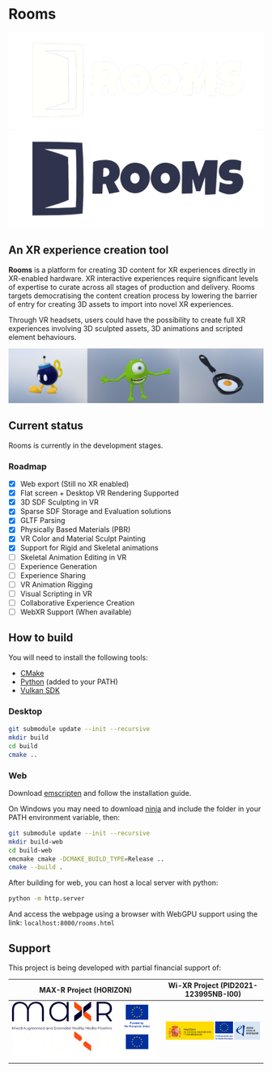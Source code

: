 # Rooms

![logo](./data/images/logo_light.png#gh-dark-mode-only)
![logo](./data/images/logo_dark.png#gh-light-mode-only)

## An XR experience creation tool

**Rooms** is a platform for creating 3D content for XR experiences directly in XR-enabled hardware. XR interactive experiences require significant levels of expertise to curate across all stages of production and delivery. Rooms targets democratising the content creation process by lowering the barrier of entry for creating 3D assets to import into novel XR experiences. 

Through VR headsets, users could have the possibility to create full XR experiences involving 3D sculpted assets, 3D animations and scripted element behaviours.

<p align="center" width="100%">
    <img src="./data/images/demo_capture.png"> 
</p>

## Current status

Rooms is currently in the development stages. 

### Roadmap

- [x] Web export (Still no XR enabled)
- [x] Flat screen + Desktop VR Rendering Supported
- [x] 3D SDF Sculpting in VR
- [x] Sparse SDF Storage and Evaluation solutions
- [x] GLTF Parsing
- [x] Physically Based Materials (PBR)
- [x] VR Color and Material Sculpt Painting
- [x] Support for Rigid and Skeletal animations
- [ ] Skeletal Animation Editing in VR
- [ ] Experience Generation
- [ ] Experience Sharing
- [ ] VR Animation Rigging
- [ ] Visual Scripting in VR
- [ ] Collaborative Experience Creation 
- [ ] WebXR Support (When available)

## How to build

You will need to install the following tools:

- [CMake](https://cmake.org/download/)
- [Python](https://www.python.org/) (added to your PATH)
- [Vulkan SDK](https://vulkan.lunarg.com/)

### Desktop

```bash
git submodule update --init --recursive
mkdir build
cd build
cmake ..
```

### Web

Download [emscripten](https://emscripten.org/) and follow the installation guide.

On Windows you may need to download [ninja](https://ninja-build.org/) and include the folder in your PATH environment variable, then:


```bash
git submodule update --init --recursive
mkdir build-web
cd build-web
emcmake cmake -DCMAKE_BUILD_TYPE=Release ..
cmake --build .
```

After building for web, you can host a local server with python:

```bash
python -m http.server
```

And access the webpage using a browser with WebGPU support using the link: ``localhost:8000/rooms.html``

## Support

This project is being developed with partial financial support of:

|  MAX-R Project (HORIZON) | Wi-XR Project (PID2021-123995NB-I00) |
| --- | --- |
| ![logomaxr](./data/images/logo_maxr_main_sRGB.png#gh-light-mode-only) ![logomaxr](./data/images/logo_maxr_main_sRGB_light.png#gh-dark-mode-only) | ![miciu](./data/images/miciu-cofinanciadoUE-aei.png) |
